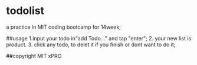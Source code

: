 # todolist
a practice in MIT coding bootcamp for 14week;

##usage
1.input your todo in"add Todo..." and tap "enter";
2. your new list is product.
3. click any todo, to delet it if you finish or dont want to do it;

##copyright
MIT xPRO
